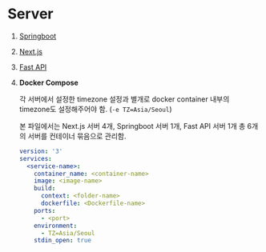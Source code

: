 # Server

1. [Springboot](./2-3-1-springboot.md)

2. [Next.js](./2-3-2-nextjs.md)

3. [Fast API](./2-3-3-fastapi.md)

4. **Docker Compose**

    각 서버에서 설정한 timezone 설정과 별개로 docker container 내부의 timezone도 설정해주어야 함. (`-e TZ=Asia/Seoul`)

    본 파일에서는 Next.js 서버 4개, Springboot 서버 1개, Fast API 서버 1개 총 6개의 서버를 컨테이너 묶음으로 관리함.

    ```yaml
    version: '3'
    services:
      <service-name>:
        container_name: <container-name>
        image: <image-name>
        build:
          context: <folder-name>
          dockerfile: <Dockerfile-name>
        ports:
          - <port>
        environment:
          - TZ=Asia/Seoul
        stdin_open: true
    ```
